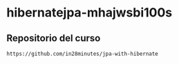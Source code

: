 # hibernatejpa-mhajwsbi100s
## Repositorio del curso
```
https://github.com/in28minutes/jpa-with-hibernate
```
